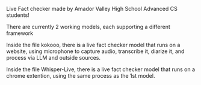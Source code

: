 Live Fact checker made by Amador Valley High School Advanced CS students!

There are currently 2 working models, each supporting a different framework

Inside the file kokooo, there is a live fact checker model that runs on a website, using microphone to capture audio, transcribe it, diarize it, and process via LLM and outside sources.

Inside the file Whisper-Live, there is a live fact checker model that runs on a chrome extention, using the same process as the 1st model.
